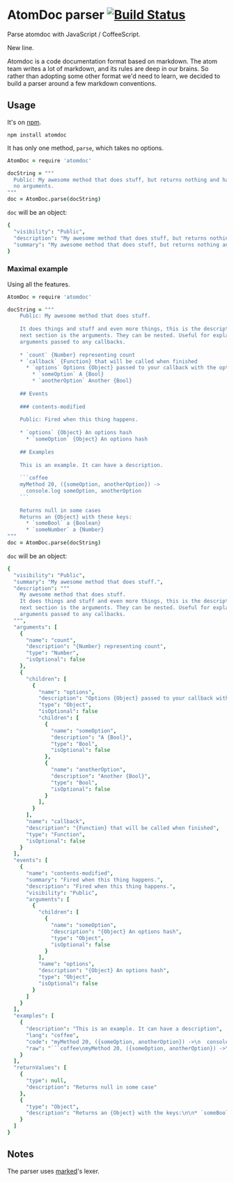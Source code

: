# AtomDoc parser [![Build Status](https://travis-ci.org/atom/atomdoc.svg?branch=master)](https://travis-ci.org/atom/atomdoc)

Parse atomdoc with JavaScript / CoffeeScript.

New line.

Atomdoc is a code documentation format based on markdown. The atom team writes a lot of markdown, and its rules are deep in our brains. So rather than adopting some other format we'd need to learn, we decided to build a parser around a few markdown conventions.

## Usage

It's on [npm](https://www.npmjs.org/package/atomdoc).

```
npm install atomdoc
```

It has only one method, `parse`, which takes no options.

```coffee
AtomDoc = require 'atomdoc'

docString = """
  Public: My awesome method that does stuff, but returns nothing and has
  no arguments.
"""
doc = AtomDoc.parse(docString)
```

`doc` will be an object:

```coffee
{
  "visibility": "Public",
  "description": "My awesome method that does stuff, but returns nothing and has\nno arguments.",
  "summary": "My awesome method that does stuff, but returns nothing and has\nno arguments."
}
```

### Maximal example

Using all the features.

```coffee
AtomDoc = require 'atomdoc'

docString = """
    Public: My awesome method that does stuff.
  
    It does things and stuff and even more things, this is the description. The
    next section is the arguments. They can be nested. Useful for explaining the
    arguments passed to any callbacks.
  
    * `count` {Number} representing count
    * `callback` {Function} that will be called when finished
      * `options` Options {Object} passed to your callback with the options:
        * `someOption` A {Bool}
        * `anotherOption` Another {Bool}
  
    ## Events
  
    ### contents-modified
  
    Public: Fired when this thing happens.
  
    * `options` {Object} An options hash
      * `someOption` {Object} An options hash
  
    ## Examples
  
    This is an example. It can have a description.
  
    ```coffee
    myMethod 20, ({someOption, anotherOption}) ->
      console.log someOption, anotherOption
    ```
  
    Returns null in some cases
    Returns an {Object} with these keys:
      * `someBool` a {Boolean}
      * `someNumber` a {Number}
"""
doc = AtomDoc.parse(docString)
```

`doc` will be an object:

```coffee
{
  "visibility": "Public",
  "summary": "My awesome method that does stuff.",
  "description": """
    My awesome method that does stuff.
    It does things and stuff and even more things, this is the description. The
    next section is the arguments. They can be nested. Useful for explaining the
    arguments passed to any callbacks.
  """,
  "arguments": [
    {
      "name": "count",
      "description": "{Number} representing count",
      "type": "Number",
      "isOptional": false
    },
    {
      "children": [
        {
          "name": "options",
          "description": "Options {Object} passed to your callback with the options:",
          "type": "Object",
          "isOptional": false
          "children": [
            {
              "name": "someOption",
              "description": "A {Bool}",
              "type": "Bool",
              "isOptional": false
            },
            {
              "name": "anotherOption",
              "description": "Another {Bool}",
              "type": "Bool",
              "isOptional": false
            }
          ],
        }
      ],
      "name": "callback",
      "description": "{Function} that will be called when finished",
      "type": "Function",
      "isOptional": false
    }
  ],
  "events": [
    {
      "name": "contents-modified",
      "summary": "Fired when this thing happens.",
      "description": "Fired when this thing happens.",
      "visibility": "Public",
      "arguments": [
        {
          "children": [
            {
              "name": "someOption",
              "description": "{Object} An options hash",
              "type": "Object",
              "isOptional": false
            }
          ],
          "name": "options",
          "description": "{Object} An options hash",
          "type": "Object",
          "isOptional": false
        }
      ]
    }
  ],
  "examples": [
    {
      "description": "This is an example. It can have a description",
      "lang": "coffee",
      "code": "myMethod 20, ({someOption, anotherOption}) ->\n  console.log someOption, anotherOption",
      "raw": "```coffee\nmyMethod 20, ({someOption, anotherOption}) ->\n  console.log someOption, anotherOption\n```"
    }
  ],
  "returnValues": [
    {
      "type": null,
      "description": "Returns null in some case"
    },
    {
      "type": "Object",
      "description": "Returns an {Object} with the keys:\n\n* `someBool` a {Boolean}\n* `someNumber` a {Number}"
    }
  ]
}
```

## Notes

The parser uses [marked][marked]'s lexer.


[marked]: https://github.com/chjj/marked
